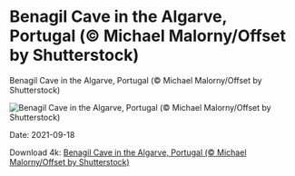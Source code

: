 # Benagil Cave in the Algarve, Portugal (© Michael Malorny/Offset by Shutterstock)

Benagil Cave in the Algarve, Portugal (© Michael Malorny/Offset by Shutterstock)

![Benagil Cave in the Algarve, Portugal (© Michael Malorny/Offset by Shutterstock)](https://bing.com/th?id=OHR.BenagilCave_EN-US2996856855_UHD.jpg&w=1024&h=576)

Date: 2021-09-18

Download 4k: [Benagil Cave in the Algarve, Portugal (© Michael Malorny/Offset by Shutterstock)](https://bing.com/th?id=OHR.BenagilCave_EN-US2996856855_UHD.jpg)

